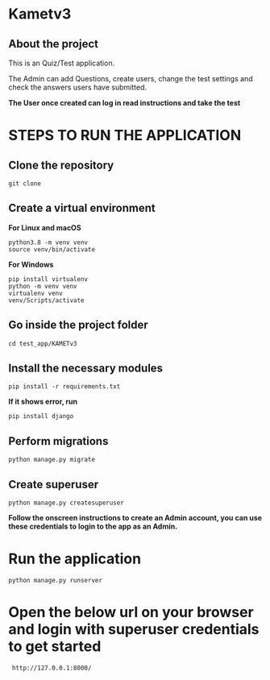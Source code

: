 # Kametv3
## About the project

This is an Quiz/Test application.

The Admin can add Questions, create users, change the test settings and check the answers users have submitted.

**The User once created can log in read instructions and take the test**


# STEPS TO RUN THE APPLICATION

## Clone the repository

    git clone 

## Create a virtual environment

**For Linux and macOS**

    python3.8 -m venv venv
    source venv/bin/activate

**For Windows**

    pip install virtualenv
    python -m venv venv
    virtualenv venv
    venv/Scripts/activate

## Go inside the project folder

    cd test_app/KAMETv3

## Install the necessary modules

    pip install -r requirements.txt

**If it shows error, run**

    pip install django

## Perform migrations

    python manage.py migrate


## Create superuser

    python manage.py createsuperuser

**Follow the onscreen instructions to create an Admin account, you can use these credentials to login to the app as an Admin.**

# Run the application

    python manage.py runserver

# Open the below url on your browser and login with superuser credentials to get started

     http://127.0.0.1:8000/

